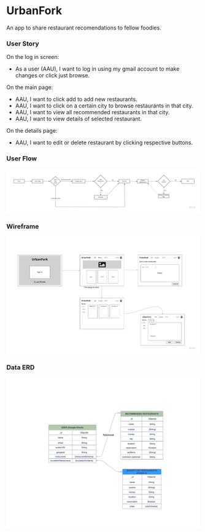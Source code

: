 # UrbanFork
An app to share restaurant recomendations to fellow foodies.




### User Story
On the log in screen:
- As a user (AAU), I want to log in using my gmail account to make changes or click just browse.

On the main page:
- AAU, I want to click add to add new restaurants.
- AAU, I want to click on a certain city to browse restaurants in that city.
- AAU, I want to view all recommended restaurants in that city.
- AAU, I want to view details of selected restaurant.

On the details page:
- AAU, I want to edit or delete restaurant by clicking respective buttons.



### User Flow
![Userflow](UrbanForkUserflow.jpg)

### Wireframe
![Wireframe](UrbanForkWireframe.jpg)

### Data ERD 
![ERD](UrbanForkERD.png)
